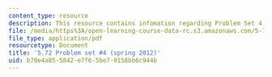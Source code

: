 ```yaml
---
content_type: resource
description: This resource contains infomation regarding Problem Set 4.
file: /media/https%3A/open-learning-course-data-rc.s3.amazonaws.com/5-72-statistical-mechanics-spring-2012/b70e4a855842e7f65be79158bb6c944b_MIT5_72S12_PS4.pdf
file_type: application/pdf
resourcetype: Document
title: '5.72 Problem set #4 (spring 2012)'
uid: b70e4a85-5842-e7f6-5be7-9158bb6c944b
---
```

